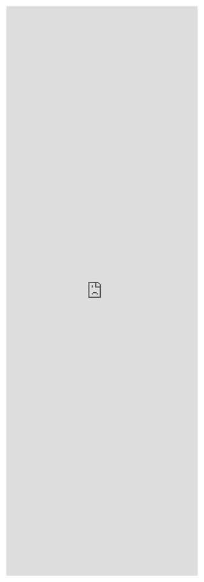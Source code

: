 <iframe width="100%" height="1500" frameborder="0"
  src="https://observablehq.com/embed/aca98d0dfd21db23?cell=*&api_key=97c743dc378cd8d767477dc3eb4a41d6ab6fa03f"></iframe>